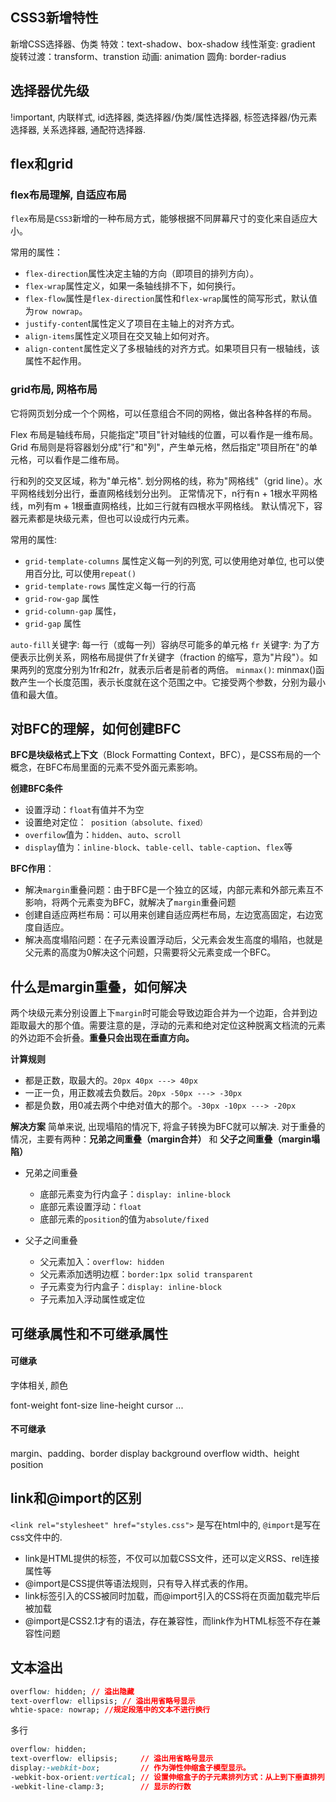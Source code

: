 
## CSS3新增特性
新增CSS选择器、伪类
特效：text-shadow、box-shadow
线性渐变: gradient
旋转过渡：transform、transtion
动画: animation
圆角: border-radius

## 选择器优先级
!important, 内联样式, id选择器, 类选择器/伪类/属性选择器, 标签选择器/伪元素选择器, 关系选择器, 通配符选择器.

## flex和grid
### flex布局理解, 自适应布局
`flex`布局是`CSS3`新增的一种布局方式，能够根据不同屏幕尺寸的变化来自适应大小。

常用的属性：
-   `flex-direction`属性决定主轴的方向（即项目的排列方向）。
-   `flex-wrap`属性定义，如果一条轴线排不下，如何换行。
-   `flex-flow`属性是`flex-direction`属性和`flex-wrap`属性的简写形式，默认值为`row nowrap`。
-   `justify-conten`t属性定义了项目在主轴上的对齐方式。
-   `align-items`属性定义项目在交叉轴上如何对齐。
-   `align-content`属性定义了多根轴线的对齐方式。如果项目只有一根轴线，该属性不起作用。

### grid布局, 网格布局
它将网页划分成一个个网格，可以任意组合不同的网格，做出各种各样的布局。

Flex 布局是轴线布局，只能指定"项目"针对轴线的位置，可以看作是一维布局。Grid 布局则是将容器划分成"行"和"列"，产生单元格，然后指定"项目所在"的单元格，可以看作是二维布局。

行和列的交叉区域，称为"单元格". 划分网格的线，称为"网格线"（grid line）。水平网格线划分出行，垂直网格线划分出列。
正常情况下，n行有n + 1根水平网格线，m列有m + 1根垂直网格线，比如三行就有四根水平网格线。
默认情况下，容器元素都是块级元素，但也可以设成行内元素。

常用的属性:
- `grid-template-columns` 属性定义每一列的列宽, 可以使用绝对单位, 也可以使用百分比, 可以使用`repeat()`
- `grid-template-rows` 属性定义每一行的行高
- `grid-row-gap` 属性
- `grid-column-gap` 属性，
- `grid-gap` 属性

`auto-fill`关键字: 每一行（或每一列）容纳尽可能多的单元格
`fr` 关键字: 为了方便表示比例关系，网格布局提供了fr关键字（fraction 的缩写，意为"片段"）。如果两列的宽度分别为1fr和2fr，就表示后者是前者的两倍。
`minmax()`: minmax()函数产生一个长度范围，表示长度就在这个范围之中。它接受两个参数，分别为最小值和最大值。



## 对BFC的理解，如何创建BFC
**BFC是块级格式上下文**（Block Formatting Context，BFC），是CSS布局的一个概念，在BFC布局里面的元素不受外面元素影响。

**创建BFC条件**

-   设置浮动：`float`有值并不为空
-   设置绝对定位：`  position（absolute、fixed） `
-   `overfilow`值为：`hidden`、`auto`、`scroll`
-   `display`值为：`inline-block`、`table-cell`、`table-caption`、`flex`等

**BFC作用**：
-   解决`margin`重叠问题：由于BFC是一个独立的区域，内部元素和外部元素互不影响，将两个元素变为BFC，就解决了`margin`重叠问题
-   创建自适应两栏布局：可以用来创建自适应两栏布局，左边宽高固定，右边宽度自适应。
-   解决高度塌陷问题：在子元素设置浮动后，父元素会发生高度的塌陷，也就是父元素的高度为0解决这个问题，只需要将父元素变成一个BFC。

## 什么是margin重叠，如何解决
两个块级元素分别设置上下`margin`时可能会导致边距合并为一个边距，合并到边距取最大的那个值。需要注意的是，浮动的元素和绝对定位这种脱离文档流的元素的外边距不会折叠。**重叠只会出现在垂直方向。**

**计算规则**

-   都是正数，取最大的。`20px 40px ---> 40px`
-   一正一负，用正数减去负数后。`20px -50px ---> -30px`
-   都是负数，用0减去两个中绝对值大的那个。`-30px -10px ---> -20px`

**解决方案** 简单来说, 出现塌陷的情况下, 将盒子转换为BFC就可以解决. 
对于重叠的情况，主要有两种：**兄弟之间重叠（margin合并）** 和 **父子之间重叠（margin塌陷）**

-   兄弟之间重叠
    -   底部元素变为行内盒子：`display: inline-block`
    -   底部元素设置浮动：`float`
    -   底部元素的`position`的值为`absolute/fixed`

-   父子之间重叠

    -   父元素加入：`overflow: hidden`
    -   父元素添加透明边框：`border:1px solid transparent`
    -   子元素变为行内盒子：`display: inline-block`
    -   子元素加入浮动属性或定位


## 可继承属性和不可继承属性
#### 可继承
字体相关, 颜色

font-weight
font-size
line-height
cursor
...

#### 不可继承

margin、padding、border
display
background
overflow
width、height
position

## link和@import的区别
`<link rel="stylesheet" href="styles.css">` 是写在html中的, `@import`是写在css文件中的.
* link是HTML提供的标签，不仅可以加载CSS文件，还可以定义RSS、rel连接属性等
* @import是CSS提供等语法规则，只有导入样式表的作用。
* link标签引入的CSS被同时加载，而@import引入的CSS将在页面加载完毕后被加载
* @import是CSS2.1才有的语法，存在兼容性，而link作为HTML标签不存在兼容性问题

## 文本溢出
```css
overflow: hidden; // 溢出隐藏
text-overflow: ellipsis; // 溢出用省略号显示
whtie-space: nowrap; //规定段落中的文本不进行换行
```

多行
```css
overflow: hidden;
text-overflow: ellipsis;     // 溢出用省略号显示
display:-webkit-box;         // 作为弹性伸缩盒子模型显示。
-webkit-box-orient:vertical; // 设置伸缩盒子的子元素排列方式：从上到下垂直排列
-webkit-line-clamp:3;        // 显示的行数
```
